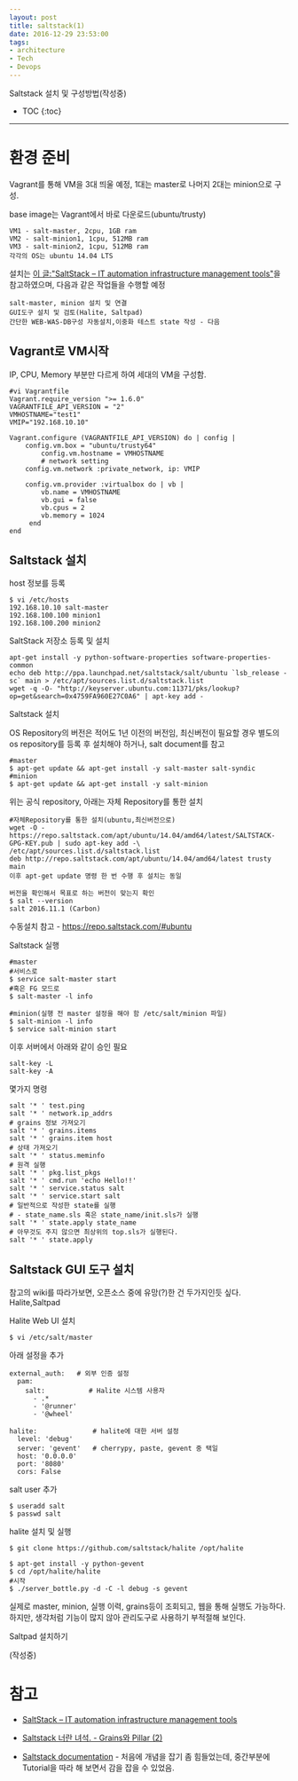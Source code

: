 ```yaml
---
layout: post
title: saltstack(1)
date: 2016-12-29 23:53:00
tags:
- architecture
- Tech
- Devops
---
```


Saltstack 설치 및 구성방법(작성중)

* TOC
{:toc}
---

# 환경 준비

Vagrant를 통해 VM을 3대 띄울 예정, 1대는 master로 나머지 2대는 minion으로 구성.

base image는 Vagrant에서 바로 다운로드(ubuntu/trusty)

    VM1 - salt-master, 2cpu, 1GB ram
    VM2 - salt-minion1, 1cpu, 512MB ram
    VM3 - salt-minion2, 1cpu, 512MB ram
    각각의 OS는 ubuntu 14.04 LTS

설치는 [이 글:"SaltStack – IT automation infrastructure management tools"](http://www.yongbok.net/blog/saltstack-it-automation-infrastructure-management-tools/)을 참고하였으며, 다음과 같은 작업들을 수행할 예정

    salt-master, minion 설치 및 연결
    GUI도구 설치 및 검토(Halite, Saltpad)
    간단한 WEB-WAS-DB구성 자동설치,이중화 테스트 state 작성 - 다음


## Vagrant로 VM시작

IP, CPU, Memory 부분만 다르게 하여 세대의 VM을 구성함.

    #vi Vagrantfile
    Vagrant.require_version ">= 1.6.0"
    VAGRANTFILE_API_VERSION = "2"
    VMHOSTNAME="test1"
    VMIP="192.168.10.10"

    Vagrant.configure (VAGRANTFILE_API_VERSION) do | config |
        config.vm.box = "ubuntu/trusty64"
            config.vm.hostname = VMHOSTNAME
            # network setting
        config.vm.network :private_network, ip: VMIP

        config.vm.provider :virtualbox do | vb |
            vb.name = VMHOSTNAME
            vb.gui = false
            vb.cpus = 2
            vb.memory = 1024
         end
    end


## Saltstack 설치

host 정보를 등록

    $ vi /etc/hosts
    192.168.10.10 salt-master
    192.168.100.100 minion1
    192.168.100.200 minion2

SaltStack 저장소 등록 및 설치


    apt-get install -y python-software-properties software-properties-common
    echo deb http://ppa.launchpad.net/saltstack/salt/ubuntu `lsb_release -sc` main > /etc/apt/sources.list.d/saltstack.list
    wget -q -O- "http://keyserver.ubuntu.com:11371/pks/lookup?op=get&search=0x4759FA960E27C0A6" | apt-key add -

Saltstack 설치

OS Repository의 버전은 적어도 1년 이전의 버전임, 최신버전이 필요할 경우 별도의 os repository를 등록 후 설치해야 하거나, salt document를 참고

    #master
    $ apt-get update && apt-get install -y salt-master salt-syndic
    #minion
    $ apt-get update && apt-get install -y salt-minion

위는 공식 repository, 아래는 자체 Repository를 통한 설치

    #자체Repository를 통한 설치(ubuntu,최신버전으로)
    wget -O - https://repo.saltstack.com/apt/ubuntu/14.04/amd64/latest/SALTSTACK-GPG-KEY.pub | sudo apt-key add -\
    /etc/apt/sources.list.d/saltstack.list
    deb http://repo.saltstack.com/apt/ubuntu/14.04/amd64/latest trusty main
    이후 apt-get update 명령 한 번 수행 후 설치는 동일

    버전을 확인해서 목표로 하는 버전이 맞는지 확인
    $ salt --version
    salt 2016.11.1 (Carbon)

수동설치 참고 - https://repo.saltstack.com/#ubuntu

Saltstack 실행

    #master
    #서비스로
    $ service salt-master start
    #혹은 FG 모드로
    $ salt-master -l info

    #minion(실행 전 master 설정을 해야 함 /etc/salt/minion 파일)
    $ salt-minion -l info
    $ service salt-minion start

이후 서버에서 아래와 같이 승인 필요

    salt-key -L
    salt-key -A

몇가지 명령

    salt '* ' test.ping
    salt '* ' network.ip_addrs
    # grains 정보 가져오기
    salt '* ' grains.items
    salt '* ' grains.item host
    # 상태 가져오기
    salt '* ' status.meminfo
    # 원격 실행
    salt '* ' pkg.list_pkgs
    salt '* ' cmd.run 'echo Hello!!'
    salt '* ' service.status salt
    salt '* ' service.start salt
    # 일반적으로 작성한 state를 실행
    # - state_name.sls 혹은 state_name/init.sls가 실행
    salt '* ' state.apply state_name
    # 아무것도 주지 않으면 최상위의 top.sls가 실행된다.
    salt '* ' state.apply


## Saltstack GUI 도구 설치

참고의 wiki를 따라가보면, 오픈소스 중에 유망(?)한 건 두가지인듯 싶다. Halite,Saltpad

Halite Web UI 설치

    $ vi /etc/salt/master

아래 설정을 추가

    external_auth:   # 외부 인증 설정
      pam:
        salt:           # Halite 시스템 사용자
          - .*
          - '@runner'
          - '@wheel'

    halite:              # halite에 대한 서버 설정
      level: 'debug'
      server: 'gevent'   # cherrypy, paste, gevent 중 택일
      host: '0.0.0.0'
      port: '8080'
      cors: False


salt user 추가

    $ useradd salt
    $ passwd salt

halite 설치 및 실행

    $ git clone https://github.com/saltstack/halite /opt/halite

    $ apt-get install -y python-gevent
    $ cd /opt/halite/halite
    #시작
    $ ./server_bottle.py -d -C -l debug -s gevent

실제로 master, minion, 실행 이력, grains등이 조회되고, 웹을 통해 실행도 가능하다. 하지만, 생각처럼 기능이 많지 않아 관리도구로 사용하기 부적절해 보인다.

Saltpad 설치하기

(작성중)

# 참고

- [SaltStack – IT automation infrastructure management tools](http://www.yongbok.net/blog/saltstack-it-automation-infrastructure-management-tools/)

- [Saltstack 너란 녀석. - Grains와 Pillar (2)](http://bluese05.tistory.com/43)

- [Saltstack documentation](https://docs.saltstack.com/en/latest/) - 처음에 개념을 잡기 좀 힘들었는데, 중간부분에 Tutorial을 따라 해 보면서 감을 잡을 수 있었음.
